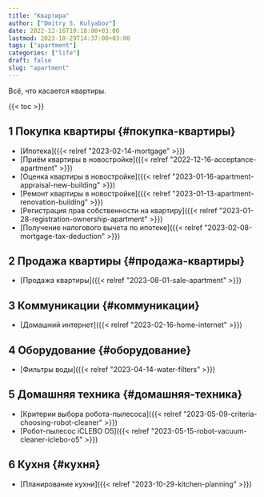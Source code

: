```yaml
---
title: "Квартира"
author: ["Dmitry S. Kulyabov"]
date: 2022-12-16T19:18:00+03:00
lastmod: 2023-10-29T14:37:00+03:00
tags: ["apartment"]
categories: ["life"]
draft: false
slug: "apartment"
---
```


Всё, что касается квартиры.

<!--more-->

{{< toc >}}


## <span class="section-num">1</span> Покупка квартиры {#покупка-квартиры}

-   [Ипотека]({{< relref "2023-02-14-mortgage" >}})
-   [Приём квартиры в новостройке]({{< relref "2022-12-16-acceptance-apartment" >}})
-   [Оценка квартиры в новостройке]({{< relref "2023-01-16-apartment-appraisal-new-building" >}})
-   [Ремонт квартиры в новостройке]({{< relref "2023-01-13-apartment-renovation-building" >}})
-   [Регистрация прав собственности на квартиру]({{< relref "2023-01-28-registration-ownership-apartment" >}})
-   [Получение налогового вычета по ипотеке]({{< relref "2023-02-08-mortgage-tax-deduction" >}})


## <span class="section-num">2</span> Продажа квартиры {#продажа-квартиры}

-   [Продажа квартиры]({{< relref "2023-08-01-sale-apartment" >}})


## <span class="section-num">3</span> Коммуникации {#коммуникации}

-   [Домашний интернет]({{< relref "2023-02-16-home-internet" >}})


## <span class="section-num">4</span> Оборудование {#оборудование}

-   [Фильтры воды]({{< relref "2023-04-14-water-filters" >}})


## <span class="section-num">5</span> Домашняя техника {#домашняя-техника}

-   [Критерии выбора робота-пылесоса]({{< relref "2023-05-09-criteria-choosing-robot-cleaner" >}})
-   [Робот-пылесос iCLEBO O5]({{< relref "2023-05-15-robot-vacuum-cleaner-iclebo-o5" >}})


## <span class="section-num">6</span> Кухня {#кухня}

-   [Планирование кухни]({{< relref "2023-10-29-kitchen-planning" >}})
